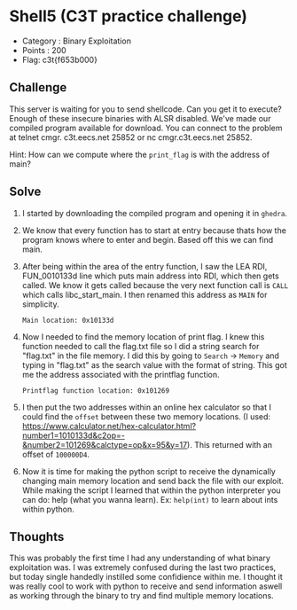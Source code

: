 # Shell5 (C3T practice challenge)
- Category : Binary Exploitation  	
- Points : 200
- Flag: c3t{f653b000}

## Challenge

This server is waiting for you to send shellcode. Can you get it to execute? Enough of these insecure binaries with ALSR disabled. We've made our compiled program available for download. You can connect to the problem at telnet cmgr. c3t.eecs.net 25852 or nc cmgr.c3t.eecs.net 25852. 

Hint: How can we compute where the `print_flag` is with the address of main? 

## Solve

1) I started by downloading the compiled program and opening it in `ghedra`. 

2) We know that every function has to start at entry because thats how the program knows where to enter and begin. Based off this we can find main. 

3) After being within the area of the entry function, I saw the LEA RDI, FUN_0010133d line which puts main address into RDI, which then gets called. We know it gets called because the very next function call is `CALL` which calls  libc_start_main. I then renamed this address as `MAIN` for simplicity. 

    ```Main location: 0x10133d``` 


4) Now I needed to find the memory location of print flag. I knew this function needed to call the flag.txt file so I did a string search for "flag.txt" in the file memory. I did this by going to `Search` -> `Memory` and typing in "flag.txt" as the search value with the format of string. This got me the address associated with the printflag function. 

    ```Printflag function location: 0x101269```

5) I then put the two addresses within an online hex calculator so that I could find the `offset` between these two memory locations. (I used: https://www.calculator.net/hex-calculator.html?number1=1010133d&c2op=-&number2=101269&calctype=op&x=95&y=17). This returned with an offset of `100000D4`. 

6) Now it is time for making the python script to receive the dynamically changing main memory location and send back the file with our exploit. While making the script I learned that within the python interpreter you can do: help (what you wanna learn). Ex: `help(int)` to learn about ints within python. 


## Thoughts

This was probably the first time I had any understanding of what binary exploitation was. I was extremely confused during the last two practices, but today single handedly instilled some confidience within me. I thought it was really cool to work with python to receive and send information aswell as working through the binary to try and find multiple memory locations. 



